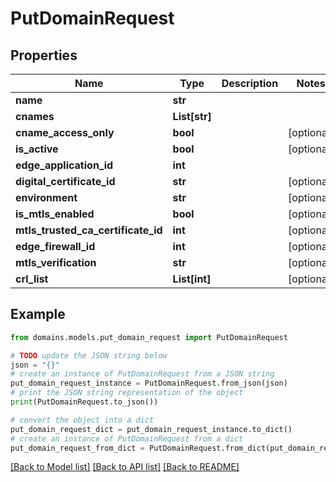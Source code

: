 # PutDomainRequest


## Properties

Name | Type | Description | Notes
------------ | ------------- | ------------- | -------------
**name** | **str** |  | 
**cnames** | **List[str]** |  | 
**cname_access_only** | **bool** |  | [optional] 
**is_active** | **bool** |  | [optional] 
**edge_application_id** | **int** |  | 
**digital_certificate_id** | **str** |  | [optional] 
**environment** | **str** |  | [optional] 
**is_mtls_enabled** | **bool** |  | [optional] 
**mtls_trusted_ca_certificate_id** | **int** |  | [optional] 
**edge_firewall_id** | **int** |  | [optional] 
**mtls_verification** | **str** |  | [optional] 
**crl_list** | **List[int]** |  | [optional] 

## Example

```python
from domains.models.put_domain_request import PutDomainRequest

# TODO update the JSON string below
json = "{}"
# create an instance of PutDomainRequest from a JSON string
put_domain_request_instance = PutDomainRequest.from_json(json)
# print the JSON string representation of the object
print(PutDomainRequest.to_json())

# convert the object into a dict
put_domain_request_dict = put_domain_request_instance.to_dict()
# create an instance of PutDomainRequest from a dict
put_domain_request_from_dict = PutDomainRequest.from_dict(put_domain_request_dict)
```
[[Back to Model list]](../README.md#documentation-for-models) [[Back to API list]](../README.md#documentation-for-api-endpoints) [[Back to README]](../README.md)



